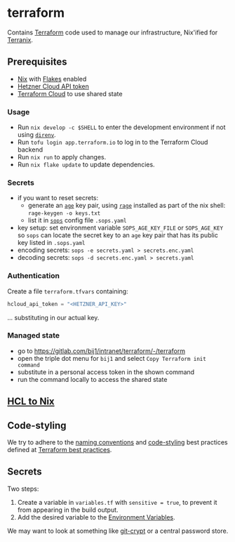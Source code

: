 # terraform

Contains [Terraform](https://terraform.io/) code used to manage our infrastructure, Nix'ified for [Terranix](https://terranix.org/).

## Prerequisites

- [Nix](https://nix.dev/) with [Flakes](https://nixos.wiki/wiki/Flakes) enabled
- [Hetzner Cloud API token](https://docs.hetzner.com/cloud/api/getting-started/generating-api-token)
- [Terraform Cloud](https://app.terraform.io/) to use shared state

### Usage

- Run `nix develop -c $SHELL` to enter the development environment if not using [`direnv`](https://zero-to-flakes.com/direnv).
- Run `tofu login app.terraform.io` to log in to the Terraform Cloud backend
- Run `nix run` to apply changes.
- Run `nix flake update` to update dependencies.

### Secrets

- if you want to reset secrets:
  - generate an [`age`](https://age-encryption.org/) key pair, using [`rage`](https://github.com/str4d/rage) installed as part of the nix shell: `rage-keygen -o keys.txt`
  - list it in [`sops`](https://getsops.io/) config file `.sops.yaml`
- key setup: set environment variable `SOPS_AGE_KEY_FILE` or `SOPS_AGE_KEY` so `sops` can locate the secret key to an `age` key pair that has its public key listed in `.sops.yaml`
- encoding secrets: `sops -e secrets.yaml > secrets.enc.yaml`
- decoding secrets: `sops -d secrets.enc.yaml > secrets.yaml`

### Authentication

Create a file `terraform.tfvars` containing:

```tfvars
hcloud_api_token = "<HETZNER_API_KEY>"
```

... substituting in our actual key.

### Managed state

- go to https://gitlab.com/bij1/intranet/terraform/-/terraform
- open the triple dot menu for `bij1` and select `Copy Terraform init command`
- substitute in a personal access token in the shown command
- run the command locally to access the shared state

## [HCL to Nix](https://gist.github.com/KiaraGrouwstra/249ede6a7dfc00ea44d85bc6bdbcd875)

## Code-styling

We try to adhere to the
[naming conventions](https://www.terraform-best-practices.com/naming) and
[code-styling](https://www.terraform-best-practices.com/code-styling) best
practices defined at [Terraform best practices](https://www.terraform-best-practices.com/).

## Secrets

Two steps:

1. Create a variable in `variables.tf` with `sensitive = true`, to prevent it
from appearing in the build output.
2. Add the desired variable to the
[Environment Variables](https://www.terraform.io/language/values/variables#environment-variables).

We may want to look at something like
[git-crypt](https://github.com/AGWA/git-crypt) or a central password store.
